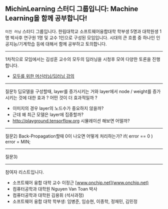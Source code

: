 ## MichinLearning 스터디 그룹입니다: Machine Learning을 함께 공부합니다!

```미친 러닝``` 스터디 그룹입니다. 한림대학교 소프트웨어융합대학 학부생 5명과 대학원생 1명 박사후 연구원 1명 및 교수 1인으로 구성된 모임입니다.
시대의 큰 흐름 중 하나인 인공지능/기계학습 등에 대해서 함께 공부하고 토의합니다.

*  *  *

1차적으로 모임에서는 김성훈 교수의 모두의 딥러닝을 시청후 모여 다양한 토론을 진행합니다.

   - [모두를 위한 머신러닝/딥러닝 강의](https://hunkim.github.io/ml/)

*  *  *

질문1) 딥모델을 구성할때, layer를 증가시키는 거와 layer에서 node / weight를 증가시키는 것에 대한 효과 ?
어떤 것이 더 효과적일까 ?
   - 이미지의 경우 layer의 노드수가 중요하지 않을까?
   - 근데 왜 최근 모델은 layer에 집중할까?
   - http://playground.tensorflow.org 시뮬레이션 해보면 어떨까?
   
*  *  *

질문2) Back-Propagation할때 0이 나오면 어떻게 처리하는가?
       if( error == 0 ) error = MIN;

*  *  *

질문3)

*  *  *
참여자 리스트입니다.
- 소프트웨어 융합 대학 교수 이정근 [www.onchip.net](www.onchip.net)
- 컴퓨터공학과 대학원 Nguyen Van Toan 박사
- 컴퓨터공학과 대학원 김용휘 (석사과정)
- 소프트웨어 융합 대학 학부생: 임병준, 임승현, 이종학, 정재민, 김민정


